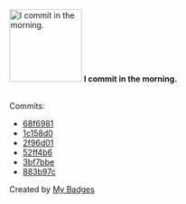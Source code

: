<img src="https://my-badges.github.io/my-badges/morning-commits.png" alt="I commit in the morning." title="I commit in the morning." width="128">
<strong>I commit in the morning.</strong>
<br><br>

Commits:

- <a href="https://github.com/snyssen/infra-snyssen.be/commit/68f69817bc7d2964a040728db2817ce65f4ffcb5">68f6981</a>
- <a href="https://github.com/snyssen/infra-snyssen.be/commit/1c158d07ab470e86c568f41455deaa4417f1a482">1c158d0</a>
- <a href="https://github.com/snyssen/nixos-config/commit/2f96d01f1e4072835cdea2fc1380418df0988d31">2f96d01</a>
- <a href="https://github.com/snyssen/nixos-config/commit/52ff4b68bfe1364e9556c57dac2c5cc76cf747f3">52ff4b6</a>
- <a href="https://github.com/snyssen/nixos-config/commit/3bf7bbe18003f6acc2f1b37bffe2f615c92495ad">3bf7bbe</a>
- <a href="https://github.com/snyssen/infra-snyssen.be/commit/883b97cc6447bd3b688ed0c892960b0b5413b557">883b97c</a>


Created by <a href="https://github.com/my-badges/my-badges">My Badges</a>
